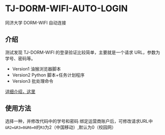 # TJ-DORM-WIFI-AUTO-LOGIN

同济大学 DORM-WIFI 自动连接

## 介绍

测试发现 TJ-DORM-WIFI 的登录验证比较简单，主要就是一个请求 URL，参数为学号、密码等。

- Version1 油猴浏览器脚本
- Version2 Python 脚本+任务计划程序
- Version3 批处理命令

[详细介绍，这里](https://yzlevol.github.io/docs/tj-dorm-wifi-auto-login/)

## 使用方法

选择一种，并修改代码中的学号和密码
绑定运营商账户后，可修改请求URL中`&R2=&R3=0&R6=0`的`R3`为2（中国移动）,默认为0（校园网）
